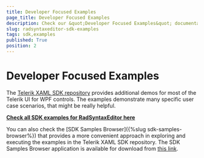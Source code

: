 ```yaml
---
title: Developer Focused Examples
page_title: Developer Focused Examples
description: Check our &quot;Developer Focused Examples&quot; documentation article for the RadSyntaxEditor {{ site.framework_name }} control.
slug: radsyntaxeditor-sdk-examples
tags: sdk,examples
published: True
position: 2
---
```


# Developer Focused Examples

The [Telerik XAML SDK repository](https://github.com/telerik/xaml-sdk/tree/master/) provides additional demos for most of the Telerik UI for WPF controls. The examples demonstrate many specific user case scenarios, that might be really helpful. 

__[Check all SDK examples for RadSyntaxEditor here](https://github.com/telerik/xaml-sdk/tree/master/SyntaxEditor)__

You can also check the [SDK Samples Browser]({%slug sdk-samples-browser%}) that provides a more convenient approach in exploring and executing the examples in the Telerik XAML SDK repository. The SDK Samples Browser application is available for download from [this link](https://demos.telerik.com/xaml-sdkbrowser/).

